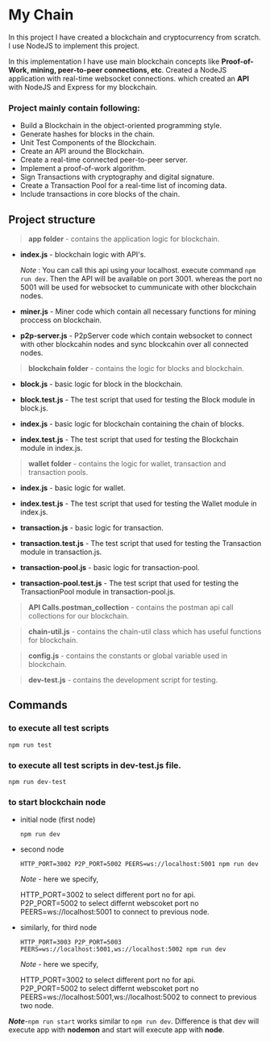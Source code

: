 # My Chain
In this project I have created a blockchain and cryptocurrency from scratch. I use NodeJS to implement this project.

In this implementation I have use main blockchain concepts like **Proof-of-Work, mining, peer-to-peer connections, etc**.
Created a NodeJS application with real-time websocket connections. which created an **API** with NodeJS and Express for my blockchain.

### Project mainly contain following:
- Build a Blockchain in the object-oriented programming style.
- Generate hashes for blocks in the chain.
- Unit Test Components of the Blockchain.
- Create an API around the Blockchain.
- Create a real-time connected peer-to-peer server.
- Implement a proof-of-work algorithm.
- Sign Transactions with cryptography and digital signature.
- Create a Transaction Pool for a real-time list of incoming data.
- Include transactions in core blocks of the chain.

## Project structure

> **app folder** - contains the application logic for blockchain.

- **index.js** - blockchain logic with API's. 

    *Note* : You can call this api using your localhost. execute command `npm run dev`. Then the API will be available on port 3001. whereas the port no 5001 will be used for websocket to cummunicate with other blockchain nodes. 

- **miner.js** - Miner code which contain all necessary functions for mining proccess on blockchain. 

- **p2p-server.js** - P2pServer code which contain websocket to connect with other blockcahin nodes and sync blockcahin over all connected nodes. 

> **blockchain folder** - contains the logic for blocks and blockchain.

- **block.js** - basic logic for block in the blockchain. 

- **block.test.js** - The test script that used for testing the Block module in block.js.

- **index.js** - basic logic for blockchain containing the chain of blocks. 

- **index.test.js** - The test script that used for testing the Blockchain module in index.js.

> **wallet folder** - contains the logic for wallet, transaction and transaction pools.

- **index.js** - basic logic for wallet. 

- **index.test.js** - The test script that used for testing the Wallet module in index.js.

- **transaction.js** - basic logic for transaction. 

- **transaction.test.js** - The test script that used for testing the Transaction module in transaction.js.

- **transaction-pool.js** - basic logic for transaction-pool. 

- **transaction-pool.test.js** - The test script that used for testing the TransactionPool module in transaction-pool.js.


> **API Calls.postman_collection** - contains the postman api call collections for our blockchain.

> **chain-util.js** - contains the chain-util class which has useful functions for blockchain.

> **config.js** - contains the constants or global variable used in blockchain.

> **dev-test.js** - contains the development script for testing.

## Commands

### to execute all test scripts
`npm run test`

### to execute all test scripts in dev-test.js file.
`npm run dev-test`

### to start blockchain node
- initial node (first node) 
    
    `npm run dev`

- second node
    
    `HTTP_PORT=3002 P2P_PORT=5002 PEERS=ws://localhost:5001 npm run dev`

    *Note* - here we specify,

    HTTP_PORT=3002 to select different port no for api.  
    P2P_PORT=5002 to select differnt webscoket port no
    PEERS=ws://localhost:5001 to connect to previous node.

- similarly, for third node
    
    `HTTP_PORT=3003 P2P_PORT=5003 PEERS=ws://localhost:5001,ws://localhost:5002 npm run dev`

    *Note* - here we specify,

    HTTP_PORT=3002 to select different port no for api.  
    P2P_PORT=5002 to select differnt webscoket port no
    PEERS=ws://localhost:5001,ws://localhost:5002 to connect to previous two node.

***Note***-`npm run start` works similar to `npm run dev`. Difference is that dev will execute app with **nodemon** and start will execute app with **node**. 

